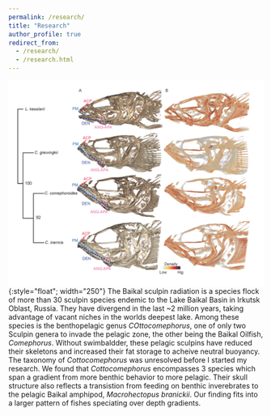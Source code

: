 ```yaml
---
permalink: /research/
title: "Research"
author_profile: true
redirect_from: 
  - /research/
  - /research.html
---
```




![cottocomephorus](/images/cottocomephorus.png "Lake Baikal Sculpin Speciation"){:style="float"; width="250"}
The Baikal sculpin radiation is a species flock of more than 30 sculpin species endemic to the Lake Baikal Basin in Irkutsk Oblast, Russia. They have divergend in the last ~2 million years, taking advantage of vacant niches in the worlds deepest lake. Among these species is the benthopelagic genus _COttocomephorus_, one of only two Sculpin genera to invade the pelagic zone, the other being the Baikal Oilfish, _Comephorus_. Without swimbaldder, these pelagic sculpins have reduced their skeletons and increased their fat storage to acheive neutral buoyancy.
The taxonomy of _Cottocomephorus_ was unresolved before I started my research. We found that _Cottocomephorus_ encompasses 3 species which span a gradient from more benthic behavior to more pelagic. Their skull structure also reflects a transistion from feeding on benthic inverebrates to the pelagic Baikal amphipod, _Macrohectopus branickii_. Our finding fits into a larger pattern of fishes speciating over depth gradients. 
